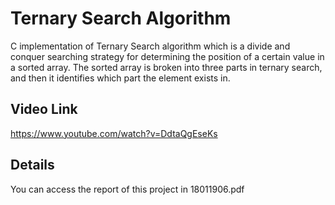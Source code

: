 # Ternary Search Algorithm
C implementation of Ternary Search algorithm which is a divide and conquer searching strategy for determining the position of a certain value in a sorted array. The sorted array is broken into three parts in ternary search, and then it identifies which part the element exists in.

## Video Link
https://www.youtube.com/watch?v=DdtaQgEseKs

## Details
You can access the report of this project in 18011906.pdf
